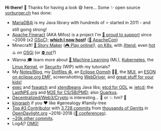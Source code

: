 **Hi there!** 👋 Thanks for having a look 😄 here... Some ✨ open source [vorburger.ch](https://www.vorburger.ch) has done:

- [MariaDB4j](https://github.com/MariaDB4j/MariaDB4j) is my Java library with hundreds of :star: started in 2011 - and still going strong!
- [Apache Fineract](https://github.com/apache/fineract/) (AKA Mifos) is a project I'm [🎥 proud to support](https://www.youtube.com/watch?v=ROeGfJPQG90) since ~2009 (x2 [GSoC](http://blog2.vorburger.ch/2013/08/mifos-template-service-for-user.html)); **[which I now host](https://www.fineract.dev)!** ([🎥 ApacheCon](https://www.youtube.com/watch?v=EkCOSjTEtbw))
- Minecraft! [:space_invader: Story Maker](https://github.com/OASIS-learn-study/minecraft-storeys-maker) ([:video_game: Play online!](https://www.learn.study/)), [on K8s](https://github.com/OASIS-learn-study/kubernetes.oasis.learn.study), with [Xtend](https://www.youtube.com/watch?v=mibW8MhenGc), even [hot](https://github.com/vorburger/hotea) :hotsprings: on [OSGi](https://github.com/vorburger/ch.vorburger.minecraft.osgi) (or [:no_entry: not](https://github.com/vorburger/opendaylight-simple)?)
- Wanna 🎓 learn more about [🔮 Machine Learning](https://github.com/vorburger/LearningMachineLearning) (ML), [Kubernetes](https://github.com/vorburger/LearningKubernetes-CodeLabs), the [Linux Kernel](https://github.com/vorburger/LearningLinux), or [Security](https://github.com/vorburger/LearningSecurity) (WIP) with my tutorials?
- My [Notes/Blog](https://github.com/vorburger/vorburger.ch-Notes), my [Dotfiles :recycle:](https://github.com/vorburger/vorburger-dotfiles-bin-etc), an [Eclipse Oomph](https://github.com/vorburger/opendaylight-eclipse-setup) 🖖🏽, the [MUI](https://github.com/vorburger/MUI.js), an [ESON on eclipse.org EMF](https://wiki.eclipse.org/ESON), screenshotting [WebDriver](https://github.com/vorburger/webdriver-reporting), and [great stuff for your kids!](https://github.com/vorburger/kids-edutainment-links)
- [exec](https://github.com/vorburger/ch.vorburger.exec) and [fswatch](https://github.com/vorburger/ch.vorburger.fswatch) and [xtendbeans](https://github.com/vorburger/xtendbeans) Java libs; [etcd for ODL](https://github.com/vorburger/opendaylight-etcd) w. [jetcd](https://github.com/etcd-io/jetcd/commits?author=vorburger); the [LastNPE.org](http://www.lastnpe.org) and [M2E for CS/SB/PMD](https://github.com/m2e-code-quality); also [Quarkus](https://github.com/search?q=org%3Aquarkusio+vorburger&type=commits).
- [Decentralized/Web3/Crypto](https://github.com/vorburger/awesome-decentralized-internet-web3-blockchain-p2p-security-world-cloud) is interesting... 🚀 or 💥 hm? :thinking:
- [kingraph](https://github.com/vorburger/kingraph) if you :heart: like #genealogy #family-tree
- [Top #3 Contributor](http://blog2.vorburger.ch/2019/02/my-years-in-opendaylight.html) with [3,728 commits](https://github.com/search?p=5&q=user%3Aopendaylight+author%3Avorburger&type=Commits) from [thousands of Gerrits](https://git.opendaylight.org/gerrit/q/owner:vorburger) in [OpenDaylight.org](https://www.opendaylight.org) ~2016-2018 ([🎥 conferences](https://www.youtube.com/results?search_query=michael+vorburger+opendaylight)).
- [~20k other commits](https://github.com/search?l=&p=1&q=author%3Avorburger+-user%3Avorburger&ref=advsearch&type=Commits).
- Log4j? [OMG!](https://github.com/vorburger/Log4j_CVE-2021-44228)

<!--
**vorburger/vorburger** is a ✨ _special_ ✨ repository because its `README.md` (this file) appears on your GitHub profile.

Here are some ideas to get you started:

- 🔭 I’m currently working on ...
- 🌱 I’m currently learning ...
- 👯 I’m looking to collaborate on ...
- 🤔 I’m looking for help with ...
- 💬 Ask me about ...
- 📫 How to reach me: ...
- 😄 Pronouns: ...
- ⚡ Fun fact: ...
-->
